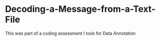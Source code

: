 # Decoding-a-Message-from-a-Text-File
This was part of a coding assessment I took for Data Annotation 
